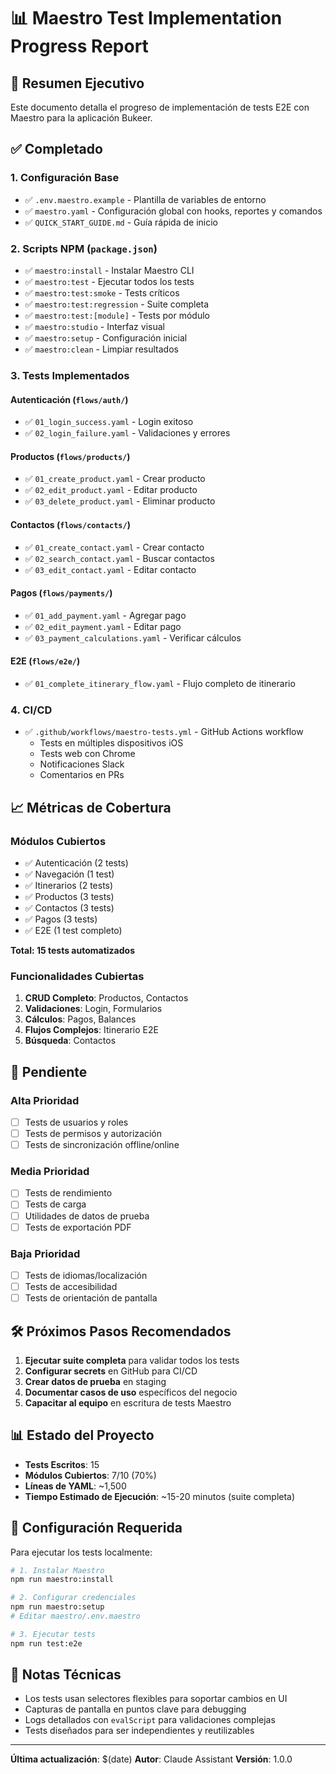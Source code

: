 # 📊 Maestro Test Implementation Progress Report

## 🎯 Resumen Ejecutivo

Este documento detalla el progreso de implementación de tests E2E con Maestro para la aplicación Bukeer.

## ✅ Completado

### 1. **Configuración Base**
- ✅ `.env.maestro.example` - Plantilla de variables de entorno
- ✅ `maestro.yaml` - Configuración global con hooks, reportes y comandos
- ✅ `QUICK_START_GUIDE.md` - Guía rápida de inicio

### 2. **Scripts NPM** (`package.json`)
- ✅ `maestro:install` - Instalar Maestro CLI
- ✅ `maestro:test` - Ejecutar todos los tests
- ✅ `maestro:test:smoke` - Tests críticos
- ✅ `maestro:test:regression` - Suite completa
- ✅ `maestro:test:[module]` - Tests por módulo
- ✅ `maestro:studio` - Interfaz visual
- ✅ `maestro:setup` - Configuración inicial
- ✅ `maestro:clean` - Limpiar resultados

### 3. **Tests Implementados**

#### Autenticación (`flows/auth/`)
- ✅ `01_login_success.yaml` - Login exitoso
- ✅ `02_login_failure.yaml` - Validaciones y errores

#### Productos (`flows/products/`)
- ✅ `01_create_product.yaml` - Crear producto
- ✅ `02_edit_product.yaml` - Editar producto
- ✅ `03_delete_product.yaml` - Eliminar producto

#### Contactos (`flows/contacts/`)
- ✅ `01_create_contact.yaml` - Crear contacto
- ✅ `02_search_contact.yaml` - Buscar contactos
- ✅ `03_edit_contact.yaml` - Editar contacto

#### Pagos (`flows/payments/`)
- ✅ `01_add_payment.yaml` - Agregar pago
- ✅ `02_edit_payment.yaml` - Editar pago
- ✅ `03_payment_calculations.yaml` - Verificar cálculos

#### E2E (`flows/e2e/`)
- ✅ `01_complete_itinerary_flow.yaml` - Flujo completo de itinerario

### 4. **CI/CD**
- ✅ `.github/workflows/maestro-tests.yml` - GitHub Actions workflow
  - Tests en múltiples dispositivos iOS
  - Tests web con Chrome
  - Notificaciones Slack
  - Comentarios en PRs

## 📈 Métricas de Cobertura

### Módulos Cubiertos
- ✅ Autenticación (2 tests)
- ✅ Navegación (1 test)
- ✅ Itinerarios (2 tests)
- ✅ Productos (3 tests)
- ✅ Contactos (3 tests)
- ✅ Pagos (3 tests)
- ✅ E2E (1 test completo)

**Total: 15 tests automatizados**

### Funcionalidades Cubiertas
1. **CRUD Completo**: Productos, Contactos
2. **Validaciones**: Login, Formularios
3. **Cálculos**: Pagos, Balances
4. **Flujos Complejos**: Itinerario E2E
5. **Búsqueda**: Contactos

## 🚧 Pendiente

### Alta Prioridad
- [ ] Tests de usuarios y roles
- [ ] Tests de permisos y autorización
- [ ] Tests de sincronización offline/online

### Media Prioridad
- [ ] Tests de rendimiento
- [ ] Tests de carga
- [ ] Utilidades de datos de prueba
- [ ] Tests de exportación PDF

### Baja Prioridad
- [ ] Tests de idiomas/localización
- [ ] Tests de accesibilidad
- [ ] Tests de orientación de pantalla

## 🛠️ Próximos Pasos Recomendados

1. **Ejecutar suite completa** para validar todos los tests
2. **Configurar secrets** en GitHub para CI/CD
3. **Crear datos de prueba** en staging
4. **Documentar casos de uso** específicos del negocio
5. **Capacitar al equipo** en escritura de tests Maestro

## 📊 Estado del Proyecto

- **Tests Escritos**: 15
- **Módulos Cubiertos**: 7/10 (70%)
- **Líneas de YAML**: ~1,500
- **Tiempo Estimado de Ejecución**: ~15-20 minutos (suite completa)

## 🔧 Configuración Requerida

Para ejecutar los tests localmente:

```bash
# 1. Instalar Maestro
npm run maestro:install

# 2. Configurar credenciales
npm run maestro:setup
# Editar maestro/.env.maestro

# 3. Ejecutar tests
npm run test:e2e
```

## 📝 Notas Técnicas

- Los tests usan selectores flexibles para soportar cambios en UI
- Capturas de pantalla en puntos clave para debugging
- Logs detallados con `evalScript` para validaciones complejas
- Tests diseñados para ser independientes y reutilizables

---

**Última actualización**: $(date)
**Autor**: Claude Assistant
**Versión**: 1.0.0